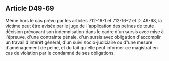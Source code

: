 Article D49-69
----
Même hors le cas prévu par les articles 712-16-1 et 712-16-2 et D. 49-68, la
victime peut être avisée par le juge de l'application des peines de toute
décision prévoyant son indemnisation dans le cadre d'un sursis avec mise à
l'épreuve, d'une contrainte pénale, d'un sursis avec obligation d'accomplir un
travail d'intérêt général, d'un suivi socio-judiciaire ou d'une mesure
d'aménagement de peine, et du fait qu'elle peut informer ce magistrat en cas de
violation par le condamné de ses obligations.
